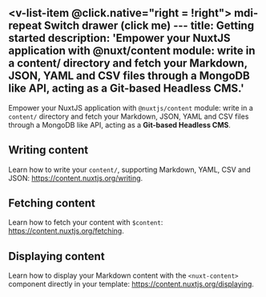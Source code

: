   <v-navigation-drawer
      v-model="rightDrawer"
      :right="right"
      color="primary"
      temporary
      fixed
    >
      <v-list>
        <v-list-item @click.native="right = !right">
          <v-list-item-action>
            <v-icon light>
              mdi-repeat
            </v-icon>
          </v-list-item-action>
          <v-list-item-title>Switch drawer (click me)</v-list-item-title>
        </v-list-item>
      </v-list>
    </v-navigation-drawer>---
title: Getting started
description: 'Empower your NuxtJS application with @nuxt/content module: write in a content/ directory and fetch your Markdown, JSON, YAML and CSV files through a MongoDB like API, acting as a Git-based Headless CMS.'
---

Empower your NuxtJS application with `@nuxtjs/content` module: write in a `content/` directory and fetch your Markdown, JSON, YAML and CSV files through a MongoDB like API, acting as a **Git-based Headless CMS**.

## Writing content

Learn how to write your `content/`, supporting Markdown, YAML, CSV and JSON: https://content.nuxtjs.org/writing.

## Fetching content

Learn how to fetch your content with `$content`: https://content.nuxtjs.org/fetching.

## Displaying content

Learn how to display your Markdown content with the `<nuxt-content>` component directly in your template: https://content.nuxtjs.org/displaying.
